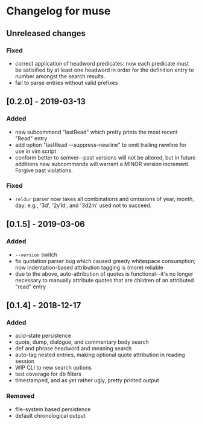# Changelog for muse

## Unreleased changes
### Fixed 
- correct application of headword predicates: now each predicate must be
  satisified by at least one headword in order for the definition entry to
  number amongst the search results.
- fail to parse entries without valid prefixes

## [0.2.0] - 2019-03-13
### Added
- new subcommand "lastRead" which pretty prints the most recent "Read" entry
- add option "lastRead --suppress-newline" to omit trailing newline for use in
  vim script
- conform better to semver--past versions will not be altered, but in future
  additions new subcommands will warrant a MINOR version increment. Forgive
  past violations.

### Fixed
- `reldur` parser now takes all combinations and omissions of year, month, day;
  e.g., '3d', '2y1d', and '3d2m' used not to succeed.

## [0.1.5] - 2019-03-06
### Added
- `--version` switch
- fix quotation parser bug which caused greedy whitespace consumption; now
  indentation-based attribution tagging is (more) reliable
- due to the above, auto-attribution of quotes is functional--it's no longer
  necessary to manually attribute quotes that are children of an attributed
  "read" entry 

## [0.1.4] - 2018-12-17
### Added
- acid-state persistence
- quote, dump, dialogue, and commentary body search
- def and phrase headword and meaning search
- auto-tag nested entries, making optional quote attribution in reading
  session
- WIP CLI to new search options
- test coverage for db filters
- timestamped, and as yet rather ugly, pretty printed output 

### Removed
- file-system based persistence
- default chronological output

